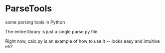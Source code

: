 ParseTools
==========

some parsing tools in Python

The entire library is just a single parse.py file.

Right now, calc.py is an example of how to use it -- looks easy and intuitive eh?


